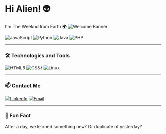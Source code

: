 # Hi Alien! 👽
I'm The Weeknd from Earth 🌍
![Welcome Banner](https://media.giphy.com/media/l0MYC0LajbaPoEADu/giphy.gif)

![JavaScript](https://img.shields.io/badge/-JavaScript-F7DF1E?style=flat&logo=javascript&logoColor=black)
![Python](https://img.shields.io/badge/-Python-3776AB?style=flat&logo=python&logoColor=white)
![Java](https://img.shields.io/badge/-Java-007396?style=flat&logo=java&logoColor=white)
![PHP](https://img.shields.io/badge/-PHP-777BB4?style=flat&logo=php&logoColor=white)

---

### 🛠 Technologies and Tools
![HTML5](https://img.shields.io/badge/-HTML5-E34F26?style=flat&logo=html5&logoColor=white)
![CSS3](https://img.shields.io/badge/-CSS3-1572B6?style=flat&logo=css3&logoColor=white)
![Linux](https://img.shields.io/badge/-Linux-FCC624?style=flat&logo=linux&logoColor=black)

---

### 📫 Contact Me
[![LinkedIn](https://img.shields.io/badge/-LinkedIn-blue?style=flat&logo=linkedin&logoColor=white)](https://linkedin.com/in/yourprofile)
[![Email](https://img.shields.io/badge/-Gmail-D14836?style=flat&logo=gmail&logoColor=white)](mailto:your.email@gmail.com)

---

### 🌟 Fun Fact
After a day, we learned something new? Or duplicate of yesterday?


